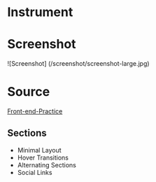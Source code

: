 # Instrument

# Screenshot
![Screenshot] (/screenshot/screenshot-large.jpg)

# Source
[Front-end-Practice](https://www.frontendpractice.com/projects/instrument)

## Sections
* Minimal Layout
* Hover Transitions
* Alternating Sections
* Social Links